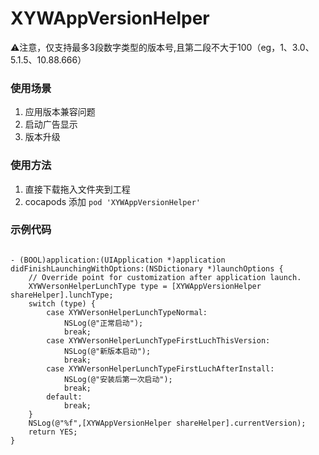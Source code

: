 # XYWAppVersionHelper
⚠️注意，仅支持最多3段数字类型的版本号,且第二段不大于100（eg，1、3.0、5.1.5、10.88.666）
### 使用场景
1. 应用版本兼容问题
2. 启动广告显示
3. 版本升级

### 使用方法
1. 直接下载拖入文件夹到工程
2. cocapods 添加  <code>pod 'XYWAppVersionHelper'</code>
### 示例代码
<pre><code>
- (BOOL)application:(UIApplication *)application didFinishLaunchingWithOptions:(NSDictionary *)launchOptions {
    // Override point for customization after application launch.
    XYWVersonHelperLunchType type = [XYWAppVersionHelper shareHelper].lunchType;
    switch (type) {
        case XYWVersonHelperLunchTypeNormal:
            NSLog(@"正常启动");
            break;
        case XYWVersonHelperLunchTypeFirstLuchThisVersion:
            NSLog(@"新版本启动");
            break;
        case XYWVersonHelperLunchTypeFirstLuchAfterInstall:
            NSLog(@"安装后第一次启动");
            break;
        default:
            break;
    }
    NSLog(@"%f",[XYWAppVersionHelper shareHelper].currentVersion);
    return YES;
}
</code></pre>
